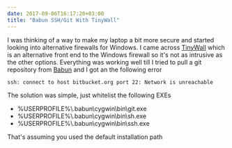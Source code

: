 ```yaml
---
date: 2017-09-06T16:17:20+03:00
title: "Babun SSH/Git With TinyWall"
---
```


I was thinking of a way to make my laptop a bit more secure and started looking into alternative firewalls for Windows. I came across [TinyWall](https://tinywall.pados.hu/) which is an alternative front end to the Windows firewall so it's not as intrusive as the other options. Everything was working well till I tried to pull a git repository from [Babun](http://babun.github.io/) and I got an the following error<!--more-->

```plaintext
ssh: connect to host bitbucket.org port 22: Network is unreachable
```

The solution was simple, just whitelist the following EXEs

- %USERPROFILE%\\.babun\cygwin\bin\git.exe
- %USERPROFILE%\\.babun\cygwin\bin\sh.exe
- %USERPROFILE%\\.babun\cygwin\bin\ssh.exe

That's assuming you used the default installation path